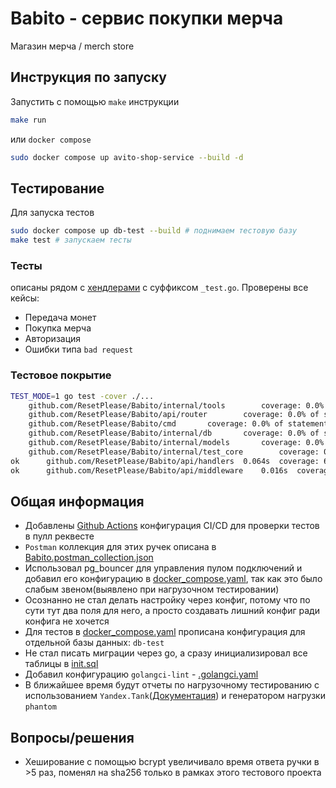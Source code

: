 # Babito - сервис покупки мерча
Магазин мерча / merch store
## Инструкция по запуску
Запустить с помощью `make` инструкции
```bash
make run
```

или `docker compose`
```bash
sudo docker compose up avito-shop-service --build -d
```

## Тестирование
Для запуска тестов
```bash
sudo docker compose up db-test --build # поднимаем тестовую базу
make test # запускаем тесты
```

### Тесты 
описаны рядом с [хендлерами](./api/handlers/) с суффиксом `_test.go`. 
Проверены все кейсы:
- Передача монет
- Покупка мерча
- Авторизация
- Ошибки типа `bad request`

### Тестовое покрытие
```bash
TEST_MODE=1 go test -cover ./...
	github.com/ResetPlease/Babito/internal/tools		coverage: 0.0% of statements
	github.com/ResetPlease/Babito/api/router		coverage: 0.0% of statements
	github.com/ResetPlease/Babito/cmd		coverage: 0.0% of statements
	github.com/ResetPlease/Babito/internal/db		coverage: 0.0% of statements
	github.com/ResetPlease/Babito/internal/models		coverage: 0.0% of statements
	github.com/ResetPlease/Babito/internal/test_core		coverage: 0.0% of statements
ok  	github.com/ResetPlease/Babito/api/handlers	0.064s	coverage: 67.3% of statements
ok  	github.com/ResetPlease/Babito/api/middleware	0.016s	coverage: 23.5% of statements
```

## Общая информация
- Добавлены [Github Actions](https://github.com/ResetPlease/Babito/actions) конфигурация CI/CD для проверки тестов в пулл реквесте
- `Postman` коллекция для этих ручек описана в [Babito.postman_collection.json](./postman/Babito.postman_collection.json)
- Использовал pg_bouncer для управления пулом подключений и добавил его конфигурацию в [docker_compose.yaml](./docker_compose.yaml), так как это было слабым звеном(выявлено при нагрузочном тестировании)
- Осознанно не стал делать настройку через конфиг, потому что по сути тут два поля для него, а просто создавать лишний конфиг ради конфига не хочется
- Для тестов в [docker_compose.yaml](./docker_compose.yaml) прописана конфигурация для отдельной базы данных: `db-test`
- Не стал писать миграции через go, а сразу инициализировал все таблицы в [init.sql](./migrations/init.sql)
- Добавил конфигурацию `golangci-lint` - [.golangci.yaml](./.golangci.yaml)
- В ближайшее время будут отчеты по нагрузочному тестированию с использованием `Yandex.Tank`([Документация](https://yandextank.readthedocs.io/en/latest/)) и генератором нагрузки `phantom`

## Вопросы/решения
- Хеширование с помощью bcrypt увеличивало время ответа ручки в >5 раз, поменял на sha256 только в рамках этого тестового проекта